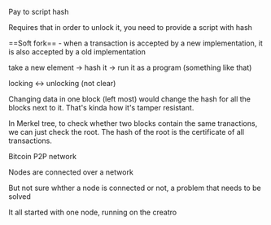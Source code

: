 Pay to script hash

Requires that in order to unlock it, you need to provide a script with hash

==Soft fork== - when a transaction is accepted by a new implementation, it is also accepted by a old implementation

take a new element -> hash it -> run it as a program (something like that)

locking <-> unlocking (not clear)

Changing data in one block (left most) would change the hash for all the blocks next to it. That's kinda how it's tamper resistant.

In Merkel tree, to check whether two blocks contain the same tranactions, we can just check the root. The hash of the root is the certificate of all transactions.

Bitcoin P2P network

Nodes are connected over a network

But not sure whther a node is connected or not, a problem that needs to be solved

It all started with one node, running on the creatro